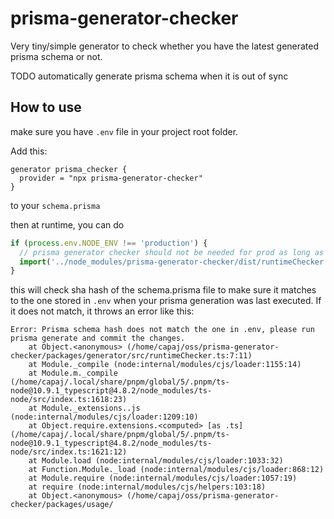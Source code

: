 # prisma-generator-checker

Very tiny/simple generator to check whether you have the latest generated prisma schema or not.

TODO automatically generate prisma schema when it is out of sync

## How to use

make sure you have `.env` file in your project root folder.

Add this:

```prisma
generator prisma_checker {
  provider = "npx prisma-generator-checker"
}
```

to your `schema.prisma`

then at runtime, you can do

```ts
if (process.env.NODE_ENV !== 'production') {
  // prisma generator checker should not be needed for prod as long as you trust your CI to generate the prisma client correctly
  import('../node_modules/prisma-generator-checker/dist/runtimeChecker')
}
```

this will check sha hash of the schema.prisma file to make sure it matches to the one stored in `.env` when your prisma generation was last executed. If it does not match, it throws an error like this:

```
Error: Prisma schema hash does not match the one in .env, please run prisma generate and commit the changes.
    at Object.<anonymous> (/home/capaj/oss/prisma-generator-checker/packages/generator/src/runtimeChecker.ts:7:11)
    at Module._compile (node:internal/modules/cjs/loader:1155:14)
    at Module.m._compile (/home/capaj/.local/share/pnpm/global/5/.pnpm/ts-node@10.9.1_typescript@4.8.2/node_modules/ts-node/src/index.ts:1618:23)
    at Module._extensions..js (node:internal/modules/cjs/loader:1209:10)
    at Object.require.extensions.<computed> [as .ts] (/home/capaj/.local/share/pnpm/global/5/.pnpm/ts-node@10.9.1_typescript@4.8.2/node_modules/ts-node/src/index.ts:1621:12)
    at Module.load (node:internal/modules/cjs/loader:1033:32)
    at Function.Module._load (node:internal/modules/cjs/loader:868:12)
    at Module.require (node:internal/modules/cjs/loader:1057:19)
    at require (node:internal/modules/cjs/helpers:103:18)
    at Object.<anonymous> (/home/capaj/oss/prisma-generator-checker/packages/usage/
```
